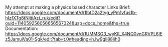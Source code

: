 My attempt at making a physics based character
Links
Brief: https://docs.google.com/document/d/1IbtD2a2tyg_yPm1vfus1b-hIzfXTg8tNljtiAzt_ruk/edit?ouid=114059256056656567024&usp=docs_home&ths=true
Documentation: https://docs.google.com/document/d/1UMMSG3_wyKIl_X4NQ0vnGRVPL6IEz5JamuiVa01-Sgk/edit?tab=t.0#heading=h.lw9gll88lih0
